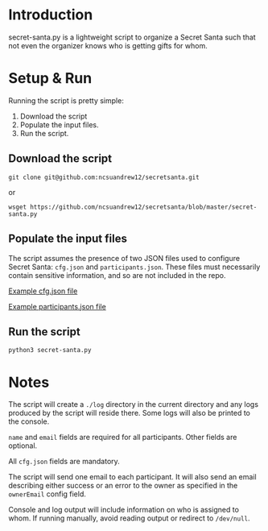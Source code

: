 # Introduction
secret-santa.py is a lightweight script to organize a Secret Santa such that not even the organizer knows who is getting gifts for whom.

# Setup & Run

Running the script is pretty simple:
1. Download the script
2. Populate the input files.
3. Run the script.

## Download the script

`git clone git@github.com:ncsuandrew12/secretsanta.git`

or

`wsget https://github.com/ncsuandrew12/secretsanta/blob/master/secret-santa.py`

## Populate the input files

The script assumes the presence of two JSON files used to configure Secret Santa: `cfg.json` and `participants.json`. These
files must necessarily contain sensitive information, and so are not included in the repo.

[Example cfg.json file](cfgExample.json)

[Example participants.json file](participantsExample.json)

## Run the script

`python3 secret-santa.py`

# Notes

The script will create a `./log` directory in the current directory and any logs produced by the script will reside
there. Some logs will also be printed to the console.

`name` and `email` fields are required for all participants. Other fields are optional.

All `cfg.json` fields are mandatory.

The script will send one email to each participant. It will also send an email describing either success or an error to
the owner as specified in the `ownerEmail` config field.

Console and log output will include information on who is assigned to whom. If running manually, avoid reading output
or redirect to `/dev/null`.
